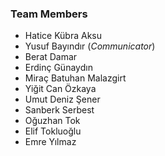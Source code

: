 
### **Team Members**

- Hatice Kübra Aksu
- Yusuf Bayındır (*Communicator*)
- Berat Damar
- Erdinç Günaydın
- Miraç Batuhan Malazgirt
- Yiğit Can Özkaya
- Umut Deniz Şener
- Sanberk Serbest
- Oğuzhan Tok
- Elif Tokluoğlu
- Emre Yılmaz
